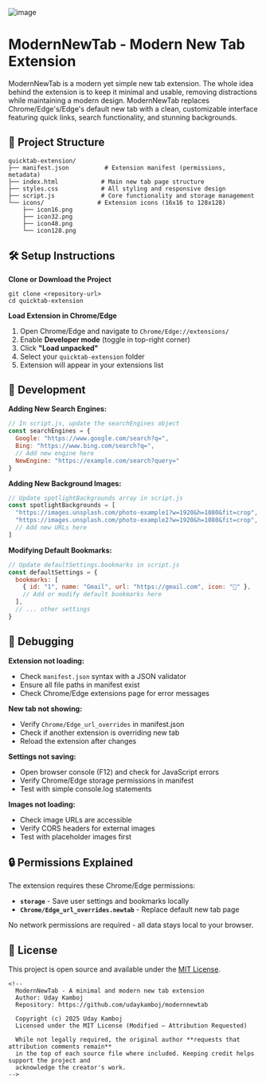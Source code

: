 <!--
  ModernNewTab - A minimal and modern new tab extension
  Author: Uday Kamboj
  Repository: https://github.com/udaykamboj/modernnewtab

  Copyright (c) 2025 Uday Kamboj
  Licensed under the MIT License (Modified – Attribution Requested)

  While not legally required, the original author **requests that attribution comments remain**
  in the top of each source file where included. Keeping credit helps support the project and
  acknowledge the creator's work.
-->


![image](https://github.com/user-attachments/assets/9cecf532-f967-4a73-bb6a-80cd775676eb)

# ModernNewTab - Modern New Tab Extension
ModernNewTab is a modern yet simple new tab extension. The whole idea behind the extension is to keep it minimal and usable, removing distractions while maintaining a modern design. ModernNewTab replaces Chrome/Edge's/Edge's default new tab with a clean, customizable interface featuring quick links, search functionality, and stunning backgrounds.

## 📁 Project Structure

```plaintext
quicktab-extension/
├── manifest.json          # Extension manifest (permissions, metadata)
├── index.html            # Main new tab page structure
├── styles.css            # All styling and responsive design
├── script.js             # Core functionality and storage management
└── icons/               # Extension icons (16x16 to 128x128)
    ├── icon16.png
    ├── icon32.png
    ├── icon48.png
    └── icon128.png
```

## 🛠️ Setup Instructions

**Clone or Download the Project**

```shellscript
git clone <repository-url>
cd quicktab-extension
```

**Load Extension in Chrome/Edge**

1. Open Chrome/Edge and navigate to `Chrome/Edge://extensions/`
2. Enable **Developer mode** (toggle in top-right corner)
3. Click **"Load unpacked"**
4. Select your `quicktab-extension` folder
5. Extension will appear in your extensions list


## 🔧 Development

**Adding New Search Engines:**

```javascript
// In script.js, update the searchEngines object
const searchEngines = {
  Google: "https://www.google.com/search?q=",
  Bing: "https://www.bing.com/search?q=",
  // Add new engine here
  NewEngine: "https://example.com/search?query="
}
```

**Adding New Background Images:**

```javascript
// Update spotlightBackgrounds array in script.js
const spotlightBackgrounds = [
  "https://images.unsplash.com/photo-example1?w=1920&h=1080&fit=crop",
  "https://images.unsplash.com/photo-example2?w=1920&h=1080&fit=crop",
  // Add new URLs here
]
```

**Modifying Default Bookmarks:**

```javascript
// Update defaultSettings.bookmarks in script.js
const defaultSettings = {
  bookmarks: [
    { id: "1", name: "Gmail", url: "https://gmail.com", icon: "📧" },
    // Add or modify default bookmarks here
  ],
  // ... other settings
}
```

## 🐛 Debugging

**Extension not loading:**

- Check `manifest.json` syntax with a JSON validator
- Ensure all file paths in manifest exist
- Check Chrome/Edge extensions page for error messages


**New tab not showing:**

- Verify `Chrome/Edge_url_overrides` in manifest.json
- Check if another extension is overriding new tab
- Reload the extension after changes


**Settings not saving:**

- Open browser console (F12) and check for JavaScript errors
- Verify Chrome/Edge storage permissions in manifest
- Test with simple console.log statements


**Images not loading:**

- Check image URLs are accessible
- Verify CORS headers for external images
- Test with placeholder images first

## 🔒 Permissions Explained

The extension requires these Chrome/Edge permissions:

- **`storage`** - Save user settings and bookmarks locally
- **`Chrome/Edge_url_overrides.newtab`** - Replace default new tab page

No network permissions are required - all data stays local to your browser.


## 📄 License

This project is open source and available under the [MIT License](LICENSE).

```
<!--
  ModernNewTab - A minimal and modern new tab extension
  Author: Uday Kamboj
  Repository: https://github.com/udaykamboj/modernnewtab

  Copyright (c) 2025 Uday Kamboj
  Licensed under the MIT License (Modified – Attribution Requested)

  While not legally required, the original author **requests that attribution comments remain**
  in the top of each source file where included. Keeping credit helps support the project and
  acknowledge the creator's work.
-->
```
